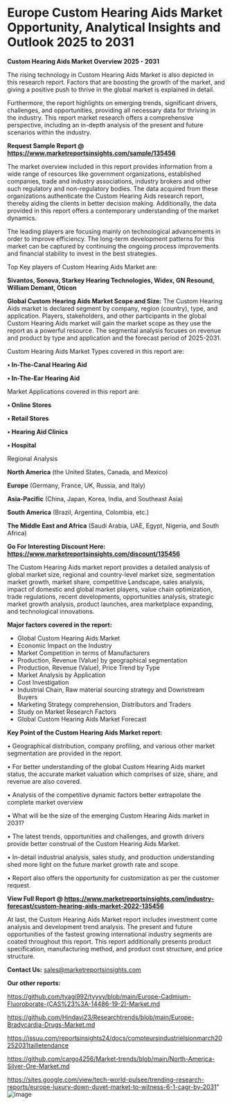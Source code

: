 # Europe Custom Hearing Aids Market Opportunity, Analytical Insights and Outlook 2025 to 2031

<Strong> Custom Hearing Aids Market Overview 2025 - 2031</strong>

The rising technology in Custom Hearing Aids Market is also depicted in this research report. Factors that are boosting the growth of the market, and giving a positive push to thrive in the global market is explained in detail.

Furthermore, the report highlights on emerging trends, significant drivers, challenges, and opportunities, providing all necessary data for thriving in the industry. This report market research offers a comprehensive perspective, including an in-depth analysis of the present and future scenarios within the industry.

<strong>Request Sample Report @ <a href=https://www.marketreportsinsights.com/sample/135456>https://www.marketreportsinsights.com/sample/135456</a></strong>

The market overview included in this report provides information from a wide range of resources like government organizations, established companies, trade and industry associations, industry brokers and other such regulatory and non-regulatory bodies. The data acquired from these organizations authenticate the Custom Hearing Aids research report, thereby aiding the clients in better decision making. Additionally, the data provided in this report offers a contemporary understanding of the market dynamics.

The leading players are focusing mainly on technological advancements in order to improve efficiency. The long-term development patterns for this market can be captured by continuing the ongoing process improvements and financial stability to invest in the best strategies.

Top Key players of Custom Hearing Aids Market are:

<strong>Sivantos, Sonova, Starkey Hearing Technologies, Widex, GN Resound, William Demant, Oticon</strong>

<strong><b>Global Custom Hearing Aids Market Scope and Size:</b></strong>
The Custom Hearing Aids market is declared segment by company, region (country), type, and application. Players, stakeholders, and other participants in the global Custom Hearing Aids market will gain the market scope as they use the report as a powerful resource. The segmental analysis focuses on revenue and product by type and application and the forecast period of 2025-2031.

Custom Hearing Aids Market Types covered in this report are:

<strong>• In-The-Canal Hearing Aid

• In-The-Ear Hearing Aid</strong>

Market Applications covered in this report are:

<strong>• Online Stores

• Retail Stores

• Hearing Aid Clinics

• Hospital</strong> 

Regional Analysis

<strong>North America</strong> (the United States, Canada, and Mexico)

<strong>Europe</strong> (Germany, France, UK, Russia, and Italy)

<strong>Asia-Pacific</strong> (China, Japan, Korea, India, and Southeast Asia)

<strong>South America</strong> (Brazil, Argentina, Colombia, etc.)

<strong>The Middle East and Africa</strong> (Saudi Arabia, UAE, Egypt, Nigeria, and South Africa)

<strong>Go For Interesting Discount Here: <a href=https://www.marketreportsinsights.com/discount/135456>https://www.marketreportsinsights.com/discount/135456</a></strong>

The Custom Hearing Aids market report provides a detailed analysis of global market size, regional and country-level market size, segmentation market growth, market share, competitive Landscape, sales analysis, impact of domestic and global market players, value chain optimization, trade regulations, recent developments, opportunities analysis, strategic market growth analysis, product launches, area marketplace expanding, and technological innovations.

<strong><b>Major factors covered in the report:</b></strong>
<ul>
  <li>Global Custom Hearing Aids Market </li>
  <li>Economic Impact on the Industry</li>
  <li>Market Competition in terms of Manufacturers</li>
  <li>Production, Revenue (Value) by geographical segmentation</li>
  <li>Production, Revenue (Value), Price Trend by Type</li>
  <li>Market Analysis by Application</li>
  <li>Cost Investigation</li>
  <li>Industrial Chain, Raw material sourcing strategy and Downstream Buyers</li>
  <li>Marketing Strategy comprehension, Distributors and Traders</li>
  <li>Study on Market Research Factors</li>
  <li>Global Custom Hearing Aids Market Forecast</li>
</ul>

<strong><b>Key Point of the Custom Hearing Aids Market report:</b></strong>

• Geographical distribution, company profiling, and various other market segmentation are provided in the report.

• For better understanding of the global Custom Hearing Aids market status, the accurate market valuation which comprises of size, share, and revenue are also covered.

• Analysis of the competitive dynamic factors better extrapolate the complete market overview

• What will be the size of the emerging Custom Hearing Aids market in 2031?

• The latest trends, opportunities and challenges, and growth drivers provide better construal of the Custom Hearing Aids Market.

• In-detail industrial analysis, sales study, and production understanding shed more light on the future market growth rate and scope.

• Report also offers the opportunity for customization as per the customer request.

<strong><b>View Full Report @ <a href=https://www.marketreportsinsights.com/industry-forecast/custom-hearing-aids-market-2022-135456>https://www.marketreportsinsights.com/industry-forecast/custom-hearing-aids-market-2022-135456</a></b></strong>


At last, the Custom Hearing Aids Market report includes investment come analysis and development trend analysis. The present and future opportunities of the fastest growing international industry segments are coated throughout this report. This report additionally presents product specification, manufacturing method, and product cost structure, and price structure.

<strong>Contact Us:</strong>
sales@marketreportsinsights.com

<strong>Our other reports:</strong>

<a href=https://github.com/tyagi992/tyyyy/blob/main/Europe-Cadmium-Fluoroborate-(CAS%23%3A-14486-19-2)-Market.md>https://github.com/tyagi992/tyyyy/blob/main/Europe-Cadmium-Fluoroborate-(CAS%23%3A-14486-19-2)-Market.md</a>

<a href=https://github.com/Hindavi23/Researchtrends/blob/main/Europe-Bradycardia-Drugs-Market.md>https://github.com/Hindavi23/Researchtrends/blob/main/Europe-Bradycardia-Drugs-Market.md</a>

<a href=https://issuu.com/reportsinsights24/docs/compteursindustrielsionmarch20252031tailletendance>https://issuu.com/reportsinsights24/docs/compteursindustrielsionmarch20252031tailletendance</a>

<a href=https://github.com/cargo4256/Market-trends/blob/main/North-America-Silver-Ore-Market.md>https://github.com/cargo4256/Market-trends/blob/main/North-America-Silver-Ore-Market.md</a>

<a href=https://sites.google.com/view/tech-world-pulsee/trending-research-reports/europe-luxury-down-duvet-market-to-witness-6-1-cagr-by-2031>https://sites.google.com/view/tech-world-pulsee/trending-research-reports/europe-luxury-down-duvet-market-to-witness-6-1-cagr-by-2031</a>"
![image](https://github.com/user-attachments/assets/7ddcbce2-5c13-42d2-a2ff-c54190099abc)

